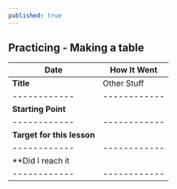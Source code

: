 ```yaml
---
published: true
---
```

## Practicing  - Making a table

|   **Date**  |  How It Went |
|   ------------   | ------------ |
|    **Title**     |  Other Stuff |
|   ------------   | ------------ |
|   **Starting Point**  |              | 
|   ------------   | ------------ |
|   **Target for this lesson** |              |
|   ------------   | ------------ |
|   **Did I reach it               |              |
|   ------------   | ------------ |
